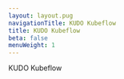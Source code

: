 ```yaml
---
layout: layout.pug
navigationTitle: KUDO Kubeflow
title: KUDO Kubeflow
beta: false
menuWeight: 1
---
```


KUDO Kubeflow
